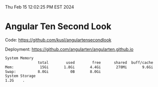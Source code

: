 Thu Feb 15 12:02:25 PM EST 2024

# Angular Ten Second Look

Code: https://github.com/kusl/angulartensecondlook

Deployment: https://github.com/angularten/angularten.github.io

```bash
System Memory
               total        used        free      shared  buff/cache   available
Mem:            15Gi       1.8Gi       4.4Gi       278Mi       9.6Gi        13Gi
Swap:          8.0Gi          0B       8.0Gi
System Storage
1.2G	.
```
```bash
